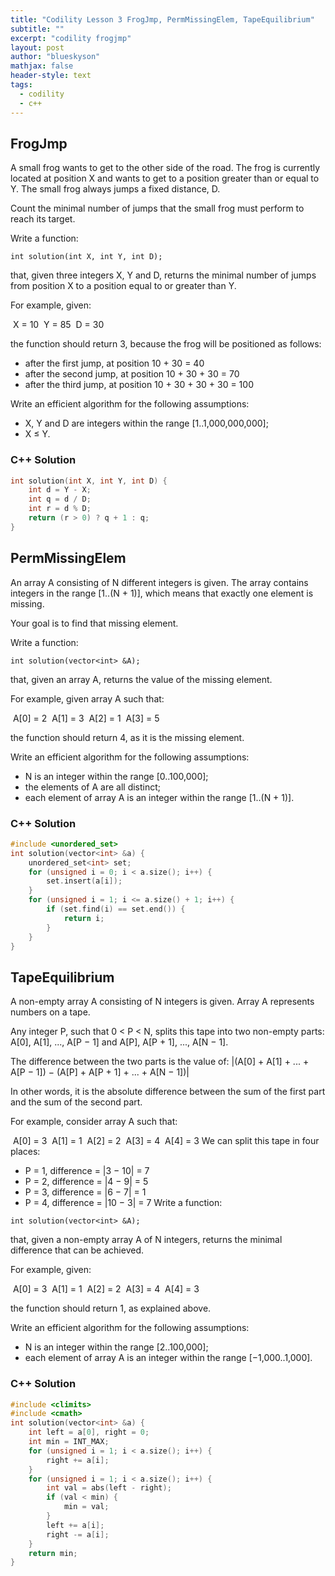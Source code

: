 ```yaml
---
title: "Codility Lesson 3 FrogJmp, PermMissingElem, TapeEquilibrium"
subtitle: ""
excerpt: "codility frogjmp"
layout: post
author: "blueskyson"
mathjax: false
header-style: text
tags:
  - codility
  - c++
---
```


## FrogJmp

A small frog wants to get to the other side of the road. The frog is currently located at position X and wants to get to a position greater than or equal to Y. The small frog always jumps a fixed distance, D.

Count the minimal number of jumps that the small frog must perform to reach its target.

Write a function:

```non
int solution(int X, int Y, int D);
```

that, given three integers X, Y and D, returns the minimal number of jumps from position X to a position equal to or greater than Y.

For example, given:

&nbsp;X = 10
&nbsp;Y = 85
&nbsp;D = 30

the function should return 3, because the frog will be positioned as follows:
- after the first jump, at position 10 + 30 = 40
- after the second jump, at position 10 + 30 + 30 = 70
- after the third jump, at position 10 + 30 + 30 + 30 = 100

Write an efficient algorithm for the following assumptions:
- X, Y and D are integers within the range [1..1,000,000,000];
- X ≤ Y.
  
### C++ Solution

```cpp
int solution(int X, int Y, int D) {
    int d = Y - X;
    int q = d / D;
    int r = d % D;
    return (r > 0) ? q + 1 : q;
}
```

## PermMissingElem

An array A consisting of N different integers is given. The array contains integers in the range [1..(N + 1)], which means that exactly one element is missing.

Your goal is to find that missing element.

Write a function:

```non
int solution(vector<int> &A);
```

that, given an array A, returns the value of the missing element.

For example, given array A such that:

&nbsp;A[0] = 2
&nbsp;A[1] = 3
&nbsp;A[2] = 1
&nbsp;A[3] = 5

the function should return 4, as it is the missing element.

Write an efficient algorithm for the following assumptions:
- N is an integer within the range [0..100,000];
- the elements of A are all distinct;
- each element of array A is an integer within the range [1..(N + 1)].

### C++ Solution

```cpp
#include <unordered_set>
int solution(vector<int> &a) {
    unordered_set<int> set;
    for (unsigned i = 0; i < a.size(); i++) {
        set.insert(a[i]);
    }
    for (unsigned i = 1; i <= a.size() + 1; i++) {
        if (set.find(i) == set.end()) {
            return i;
        }
    }
}
```

## TapeEquilibrium

A non-empty array A consisting of N integers is given. Array A represents numbers on a tape.

Any integer P, such that 0 < P < N, splits this tape into two non-empty parts: A[0], A[1], ..., A[P − 1] and A[P], A[P + 1], ..., A[N − 1].

The difference between the two parts is the value of: |(A[0] + A[1] + ... + A[P − 1]) − (A[P] + A[P + 1] + ... + A[N − 1])|

In other words, it is the absolute difference between the sum of the first part and the sum of the second part.

For example, consider array A such that:

&nbsp;A[0] = 3
&nbsp;A[1] = 1
&nbsp;A[2] = 2
&nbsp;A[3] = 4
&nbsp;A[4] = 3
We can split this tape in four places:

- P = 1, difference = |3 − 10| = 7
- P = 2, difference = |4 − 9| = 5
- P = 3, difference = |6 − 7| = 1
- P = 4, difference = |10 − 3| = 7
Write a function:

```non
int solution(vector<int> &A);
```

that, given a non-empty array A of N integers, returns the minimal difference that can be achieved.

For example, given:

&nbsp;A[0] = 3
&nbsp;A[1] = 1
&nbsp;A[2] = 2
&nbsp;A[3] = 4
&nbsp;A[4] = 3

the function should return 1, as explained above.

Write an efficient algorithm for the following assumptions:

- N is an integer within the range [2..100,000];
- each element of array A is an integer within the range [−1,000..1,000].

### C++ Solution

```cpp
#include <climits>
#include <cmath>
int solution(vector<int> &a) {
    int left = a[0], right = 0;
    int min = INT_MAX;
    for (unsigned i = 1; i < a.size(); i++) {
        right += a[i];
    }
    for (unsigned i = 1; i < a.size(); i++) {
        int val = abs(left - right);
        if (val < min) {
            min = val;
        }
        left += a[i];
        right -= a[i];
    }
    return min;
}
```
